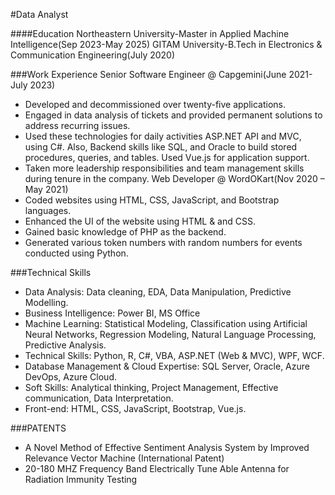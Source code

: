 #Data Analyst

####Education
Northeastern University-Master in Applied Machine Intelligence(Sep 2023-May 2025)
GITAM University-B.Tech in Electronics & Communication Engineering(July 2020)


###Work Experience
Senior Software Engineer @ Capgemini(June 2021- July 2023)
-	Developed and decommissioned over twenty-five applications.
-	Engaged in data analysis of tickets and provided permanent solutions to address recurring issues.
-	Used these technologies for daily activities ASP.NET API and MVC, using C#. Also, Backend skills like SQL, and Oracle to build stored procedures, queries, and tables. Used Vue.js for application support.
-	Taken more leadership responsibilities and team management skills during tenure in the company.
 Web Developer @ WordOKart(Nov 2020 – May 2021)
-	Coded websites using HTML, CSS, JavaScript, and Bootstrap languages.
-	Enhanced the UI of the website using HTML & and CSS.
-	Gained basic knowledge of PHP as the backend.
-	Generated various token numbers with random numbers for events conducted using Python.


###Technical Skills
-	Data Analysis: Data cleaning, EDA, Data Manipulation, Predictive Modelling.
-	Business Intelligence: Power BI, MS Office
-	Machine Learning: Statistical Modeling, Classification using Artificial Neural Networks, Regression Modeling, Natural Language Processing, Predictive Analysis.
-	Technical Skills: Python, R, C#, VBA, ASP.NET (Web & MVC), WPF, WCF.
-	Database Management & Cloud Expertise: SQL Server, Oracle, Azure DevOps, Azure Cloud.
-	Soft Skills: Analytical thinking, Project Management, Effective communication, Data Interpretation.
-	Front-end: HTML, CSS, JavaScript, Bootstrap, Vue.js.

###PATENTS
-	A Novel Method of Effective Sentiment Analysis System by Improved Relevance Vector Machine (International Patent)
-	20-180 MHZ Frequency Band Electrically Tune Able Antenna for Radiation Immunity Testing

